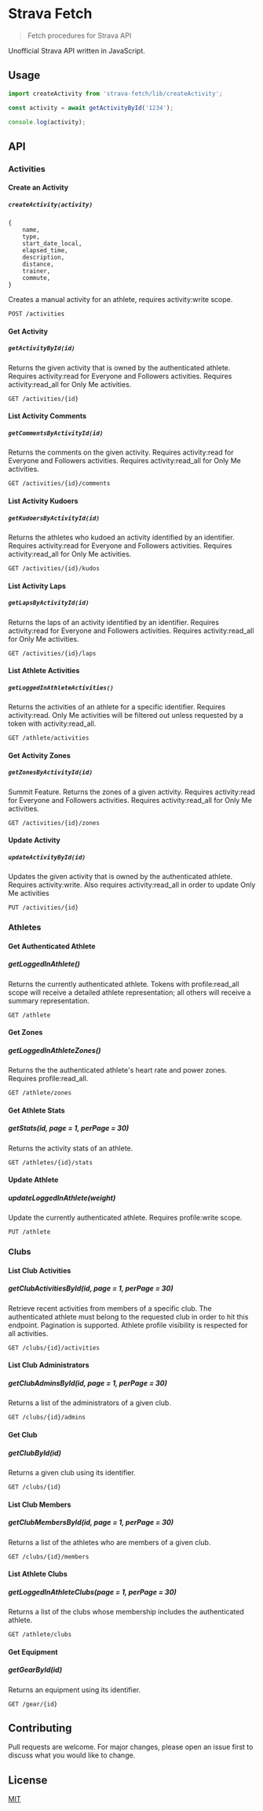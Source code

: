 # Strava Fetch
> Fetch procedures for Strava API

Unofficial Strava API written in JavaScript.

## Usage

```js
import createActivity from 'strava-fetch/lib/createActivity';

const activity = await getActivityById('1234');

console.log(activity);

```

## API

### Activities

#### Create an Activity

##### `createActivity(activity)`

```
{
	name,
	type,
	start_date_local,
	elapsed_time,
	description,
	distance,
	trainer,
	commute,
}
```

Creates a manual activity for an athlete, requires activity:write scope.

`POST /activities`

#### Get Activity

##### `getActivityById(id)`

Returns the given activity that is owned by the authenticated athlete. Requires activity:read for Everyone and Followers activities. Requires activity:read_all for Only Me activities.

`GET /activities/{id}`

#### List Activity Comments

##### `getCommentsByActivityId(id)`

Returns the comments on the given activity. Requires activity:read for Everyone and Followers activities. Requires activity:read_all for Only Me activities.

`GET /activities/{id}/comments`

#### List Activity Kudoers

##### `getKudoersByActivityId(id)`

Returns the athletes who kudoed an activity identified by an identifier. Requires activity:read for Everyone and Followers activities. Requires activity:read_all for Only Me activities.

`GET /activities/{id}/kudos`

#### List Activity Laps

##### `getLapsByActivityId(id)`

Returns the laps of an activity identified by an identifier. Requires activity:read for Everyone and Followers activities. Requires activity:read_all for Only Me activities.

`GET /activities/{id}/laps`

#### List Athlete Activities

##### `getLoggedInAthleteActivities()`

Returns the activities of an athlete for a specific identifier. Requires activity:read. Only Me activities will be filtered out unless requested by a token with activity:read_all.

`GET /athlete/activities`

#### Get Activity Zones

##### `getZonesByActivityId(id)`

Summit Feature. Returns the zones of a given activity. Requires activity:read for Everyone and Followers activities. Requires activity:read_all for Only Me activities.

`GET /activities/{id}/zones`

#### Update Activity

##### `updateActivityById(id)`

Updates the given activity that is owned by the authenticated athlete. Requires activity:write. Also requires activity:read_all in order to update Only Me activities

`PUT /activities/{id}`

### Athletes

#### Get Authenticated Athlete

##### getLoggedInAthlete()

Returns the currently authenticated athlete. Tokens with profile:read_all scope will receive a detailed athlete representation; all others will receive a summary representation.

`GET /athlete`

#### Get Zones

##### getLoggedInAthleteZones()

Returns the the authenticated athlete's heart rate and power zones. Requires profile:read_all.

`GET /athlete/zones`

#### Get Athlete Stats

##### getStats(id, page = 1, perPage = 30)

Returns the activity stats of an athlete.

`GET /athletes/{id}/stats`

#### Update Athlete

##### updateLoggedInAthlete(weight)
Update the currently authenticated athlete. Requires profile:write scope.

`PUT /athlete`

### Clubs

#### List Club Activities

##### getClubActivitiesById(id, page = 1, perPage = 30)

Retrieve recent activities from members of a specific club. The authenticated athlete must belong to the requested club in order to hit this endpoint. Pagination is supported. Athlete profile visibility is respected for all activities.

`GET /clubs/{id}/activities`

#### List Club Administrators

##### getClubAdminsById(id, page = 1, perPage = 30)

Returns a list of the administrators of a given club.

`GET /clubs/{id}/admins`

#### Get Club

##### getClubById(id)

Returns a given club using its identifier.

`GET /clubs/{id}`

#### List Club Members

##### getClubMembersById(id, page = 1, perPage = 30)

Returns a list of the athletes who are members of a given club.

`GET /clubs/{id}/members`

#### List Athlete Clubs

##### getLoggedInAthleteClubs(page = 1, perPage = 30)

Returns a list of the clubs whose membership includes the authenticated athlete.

`GET /athlete/clubs`

#### Get Equipment

##### getGearById(id)

Returns an equipment using its identifier.

`GET /gear/{id}`

## Contributing

Pull requests are welcome. For major changes, please open an issue first to discuss what you would like to change.

## License

[MIT](https://choosealicense.com/licenses/mit/)